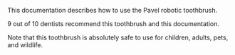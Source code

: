 This documentation describes how to use the Pavel robotic toothbrush. 

9 out of 10 dentists recommend this toothbrush and this documentation.

Note that this toothbrush is absolutely safe to use for children, adults, pets, and wildlife.
